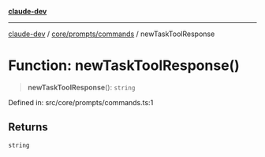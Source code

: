 [**claude-dev**](../../../../README.md)

***

[claude-dev](../../../../README.md) / [core/prompts/commands](../README.md) / newTaskToolResponse

# Function: newTaskToolResponse()

> **newTaskToolResponse**(): `string`

Defined in: src/core/prompts/commands.ts:1

## Returns

`string`
